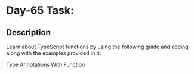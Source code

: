 # Day-65 Task:

## Description
Learn about TypeScript functions by using the following guide and coding along with the examples provided in it:

[Type Annotations With Function](https://github.com/AsharibAli/100-days-of-code/blob/main/day-65/TS-Function/README.md)